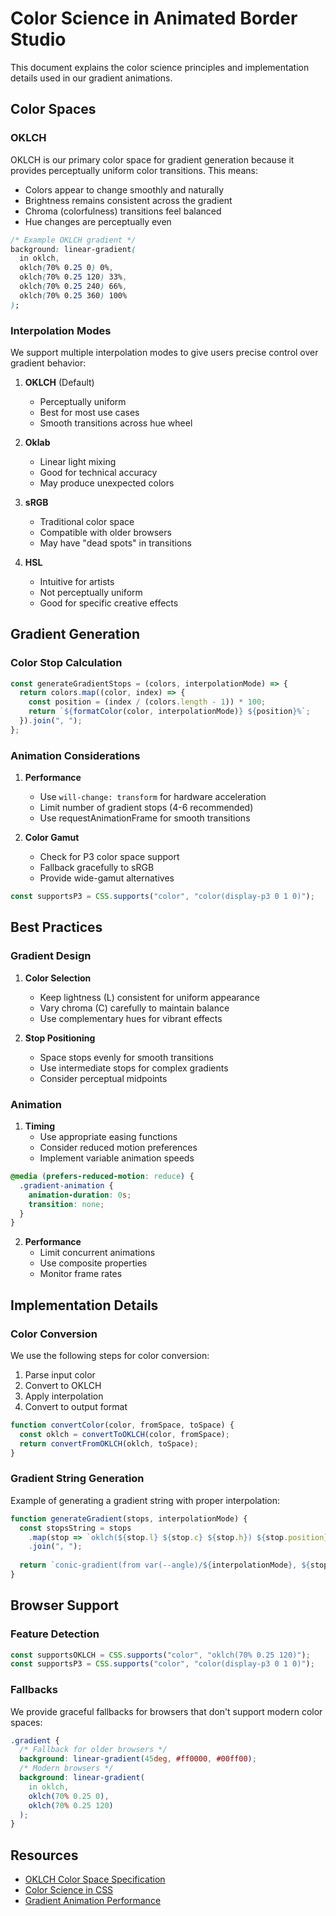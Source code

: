 # Color Science in Animated Border Studio

This document explains the color science principles and implementation details used in our gradient animations.

## Color Spaces

### OKLCH

OKLCH is our primary color space for gradient generation because it provides perceptually uniform color transitions. This means:

- Colors appear to change smoothly and naturally
- Brightness remains consistent across the gradient
- Chroma (colorfulness) transitions feel balanced
- Hue changes are perceptually even

```css
/* Example OKLCH gradient */
background: linear-gradient(
  in oklch,
  oklch(70% 0.25 0) 0%,
  oklch(70% 0.25 120) 33%,
  oklch(70% 0.25 240) 66%,
  oklch(70% 0.25 360) 100%
);
```

### Interpolation Modes

We support multiple interpolation modes to give users precise control over gradient behavior:

1. **OKLCH** (Default)
   - Perceptually uniform
   - Best for most use cases
   - Smooth transitions across hue wheel

2. **Oklab**
   - Linear light mixing
   - Good for technical accuracy
   - May produce unexpected colors

3. **sRGB**
   - Traditional color space
   - Compatible with older browsers
   - May have "dead spots" in transitions

4. **HSL**
   - Intuitive for artists
   - Not perceptually uniform
   - Good for specific creative effects

## Gradient Generation

### Color Stop Calculation

```javascript
const generateGradientStops = (colors, interpolationMode) => {
  return colors.map((color, index) => {
    const position = (index / (colors.length - 1)) * 100;
    return `${formatColor(color, interpolationMode)} ${position}%`;
  }).join(", ");
};
```

### Animation Considerations

1. **Performance**
   - Use `will-change: transform` for hardware acceleration
   - Limit number of gradient stops (4-6 recommended)
   - Use requestAnimationFrame for smooth transitions

2. **Color Gamut**
   - Check for P3 color space support
   - Fallback gracefully to sRGB
   - Provide wide-gamut alternatives

```javascript
const supportsP3 = CSS.supports("color", "color(display-p3 0 1 0)");
```

## Best Practices

### Gradient Design

1. **Color Selection**
   - Keep lightness (L) consistent for uniform appearance
   - Vary chroma (C) carefully to maintain balance
   - Use complementary hues for vibrant effects

2. **Stop Positioning**
   - Space stops evenly for smooth transitions
   - Use intermediate stops for complex gradients
   - Consider perceptual midpoints

### Animation

1. **Timing**
   - Use appropriate easing functions
   - Consider reduced motion preferences
   - Implement variable animation speeds

```css
@media (prefers-reduced-motion: reduce) {
  .gradient-animation {
    animation-duration: 0s;
    transition: none;
  }
}
```

2. **Performance**
   - Limit concurrent animations
   - Use composite properties
   - Monitor frame rates

## Implementation Details

### Color Conversion

We use the following steps for color conversion:

1. Parse input color
2. Convert to OKLCH
3. Apply interpolation
4. Convert to output format

```javascript
function convertColor(color, fromSpace, toSpace) {
  const oklch = convertToOKLCH(color, fromSpace);
  return convertFromOKLCH(oklch, toSpace);
}
```

### Gradient String Generation

Example of generating a gradient string with proper interpolation:

```javascript
function generateGradient(stops, interpolationMode) {
  const stopsString = stops
    .map(stop => `oklch(${stop.l} ${stop.c} ${stop.h}) ${stop.position}%`)
    .join(", ");
  
  return `conic-gradient(from var(--angle)/${interpolationMode}, ${stopsString})`;
}
```

## Browser Support

### Feature Detection

```javascript
const supportsOKLCH = CSS.supports("color", "oklch(70% 0.25 120)");
const supportsP3 = CSS.supports("color", "color(display-p3 0 1 0)");
```

### Fallbacks

We provide graceful fallbacks for browsers that don't support modern color spaces:

```css
.gradient {
  /* Fallback for older browsers */
  background: linear-gradient(45deg, #ff0000, #00ff00);
  /* Modern browsers */
  background: linear-gradient(
    in oklch,
    oklch(70% 0.25 0),
    oklch(70% 0.25 120)
  );
}
```

## Resources

- [OKLCH Color Space Specification](https://www.w3.org/TR/css-color-4/#oklch-colors)
- [Color Science in CSS](https://webkit.org/blog/11577/release-notes-for-safari-technology-preview-122/)
- [Gradient Animation Performance](https://web.dev/animations-guide/) 
